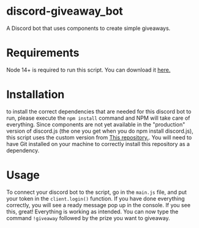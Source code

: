 # discord-giveaway_bot
 A Discord bot that uses components to create simple giveaways.

# Requirements
 Node 14+ is required to run this script. You can download it [here.](https://nodejs.org/en/)

# Installation
 to install the correct dependencies that are needed for this discord bot to run, please execute the `npm install` command
 and NPM will take care of everything.
 Since components are not yet available in the "production" version of discord.js (the one you get when you do npm install discord.js), this script uses the custom version from [This repository.](https://github.com/monbrey/discord.js#message-components). You will need to have Git installed on your machine to correctly install this repository as a dependency.

# Usage
 To connect your discord bot to the script, go in the `main.js` file, and put your token in the `client.login()` function.
 If you have done everything correctly, you will see a ready message pop up in the console. If you see this, great! Everything is working as intended. You can now type the command `!giveaway` followed by the prize you want to giveaway.